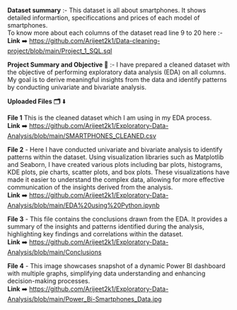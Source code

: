 **Dataset summary** :- This dataset is all about smartphones. It shows detailed informartion, specificcations and prices of each model of smartphones.  
To know more about each columns of the dataset read line 9 to 20 here :-       
**Link** ➡️ https://github.com/Arijeet2k1/Data-cleaning-project/blob/main/Project_1_SQL.sql

**Project Summary and Objective 🎯** :- I have prepared a cleaned dataset with the objective of performing exploratory data analysis (EDA) on all columns. My goal is to derive meaningful insights from the data and identify patterns by conducting univariate and bivariate analysis.

**Uploaded Files 🗂️** ⬇️

**File 1** This is the cleaned dataset which I am using in my EDA process.             
**Link** ➡️ https://github.com/Arijeet2k1/Exploratory-Data-Analysis/blob/main/SMARTPHONES_CLEANED.csv

**File 2** - Here I have conducted univariate and bivariate analysis to identify patterns within the dataset. Using visualization libraries such as Matplotlib and Seaborn, I have created various plots including bar plots, histograms, KDE plots, pie charts, scatter plots, and box plots. These visualizations have made it easier to understand the complex data, allowing for more effective communication of the insights derived from the analysis.          
**Link** ➡️ https://github.com/Arijeet2k1/Exploratory-Data-Analysis/blob/main/EDA%20using%20Python.ipynb

**File 3** -  This file contains the conclusions drawn from the EDA. It provides a summary of the insights and patterns identified during the analysis, highlighting key findings and correlations within the dataset.  
**Link** ➡️ https://github.com/Arijeet2k1/Exploratory-Data-Analysis/blob/main/Conclusions

**File 4** - This image showcases snapshot of a dynamic Power BI dashboard with multiple graphs, simplifying data understanding and enhancing decision-making processes.  
**Link** ➡️ https://github.com/Arijeet2k1/Exploratory-Data-Analysis/blob/main/Power_Bi-Smartphones_Data.jpg
